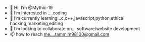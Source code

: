 - 👋 Hi, I’m @Mythic-19
- 👀 I’m interested in ....coding
- 🌱 I’m currently learning...c,c++,javascript,python,ethical hacking,marketing,editing
- 💞️ I’m looking to collaborate on... software/website development
- 📫 how to reach me....tammim98100@gmail.com

<!---
Mythic-19/Mythic-19 is a ✨ special ✨ repository because its `README.md` (this file) appears on your GitHub profile.
You can click the Preview link to take a look at your changes.
--->
